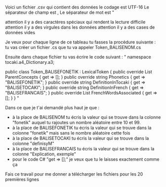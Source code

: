 Voici un fichier .csv qui contient des données
le codage est UTF-16
Le séparateur de champ est ,
Le séparateur de mot est "

attention il y a des caractères spéciaux qui rendent la lecture difficile
attention il y a des virgules dans les données
attention il y a des cases de données vides

Je veux pour chaque ligne de ce tableau tu fasses la procédure suivante :
tu vas créer un fichier .cs que tu va appeler Token_BALISENOM.cs

Ensuite dans chaque fichier tu vas écrire le code suivant :
"
namespace tocaki.a4_Dictionary.a3;

public class Token_BALISEFONETIK : LexicalToken {
    public override List<Type> ParentConcepts { get => []; }
    public override string Phonetics { get => "BALISEFONETIK"; }
    public override string DefinitionInTocaki { get => "BALISETOCAKI"; }
    public override string DefinitionInFrench { get => "BALISEFRANCAIS"; }
    public override List<string> FrenchWordsAssociated { get => []; }
}
"

Dans ce que je t'ai demandé plus haut je que :
- à la place de BALISENOM tu écris la valeur qui se trouve dans la colonne "fonetik" auquel tu rajoutes un nombre aléatoire entre 10 et 99.
- à la place de BALISEFONETIK tu écris la valeur qui se trouve dans la colonne "fonetik" mais sans le nombre aléatoire cette fois
- à la place de BALISETOCAKI tu écris la valeur qui se trouve dans la colonne "definisyM"
- à la place de BALISEFRANCAIS tu écris la valeur qui se trouve dans la colonne "Explication, exemple"
- pour le code C# "get => [];" je veux que tu le laisses exactement comme ça

Fais ce travail pour me donner a télécharger les fichiers pour les 20 premières lignes